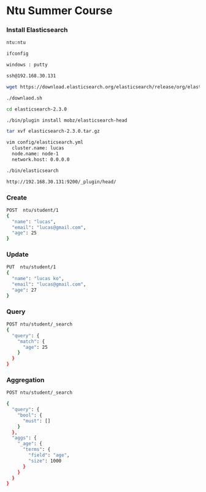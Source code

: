 Ntu Summer Course
===================


### Install Elasticsearch
```sh
ntu:ntu

ifconfig

windows : putty

ssh@192.168.30.131

wget https://download.elasticsearch.org/elasticsearch/release/org/elasticsearch/distribution/tar/elasticsearch/2.3.0/elasticsearch-2.3.0.tar.gz

./downlaod.sh

cd elasticsearch-2.3.0

./bin/plugin install mobz/elasticsearch-head

tar xvf elasticsearch-2.3.0.tar.gz

vim config/elasticsearch.yml 
  cluster.name: lucas
  node.name: node-1
  network.host: 0.0.0.0

./bin/elasticsearch

http://192.168.30.131:9200/_plugin/head/

```






### Create
```sh
POST  ntu/student/1
{
  "name": "lucas",
  "email": "lucas@gmail.com",
  "age": 25
}
```

### Update
```sh
PUT  ntu/student/1
{
  "name": "lucas ko",
  "email": "lucas@gmail.com",
  "age": 27
}
```


### Query
```sh
POST ntu/student/_search
{
  "query": {
    "match": {
      "age": 25
    }
  }
}
```


### Aggregation
```sh
POST ntu/student/_search

{
  "query": {
    "bool": {
      "must": []
    }
  },
  "aggs": {
    "_age": {
      "terms": {
        "field": "age",
        "size": 1000
      }
    }
  }
}
```




